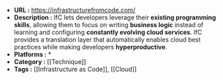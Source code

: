 - **URL :** https://infrastructurefromcode.com/
- **Description :** IfC lets developers leverage their **existing programming skills**, allowing them to focus on writing **business logic** instead of learning and configuring **constantly evolving cloud services**. IfC provides a translation layer that automatically enables cloud best practices while making developers **hyperproductive**.
- **Platforms :** *
- **Category :** [[Technique]]
- **Tags :** [[Infrastructure as Code]], [[Cloud]]